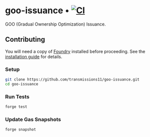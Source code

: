 # goo-issuance • [![CI](https://github.com/transmissions11/goo-issuance/actions/workflows/tests.yml/badge.svg)](https://github.com/transmissions11/goo-issuance/actions/workflows/tests.yml)

GOO (Gradual Ownership Optimization) Issuance.

## Contributing

You will need a copy of [Foundry](https://github.com/foundry-rs/foundry) installed before proceeding. See the [installation guide](https://github.com/foundry-rs/foundry#installation) for details.

### Setup

```sh
git clone https://github.com/transmissions11/goo-issuance.git
cd goo-issuance
```

### Run Tests

```sh
forge test
```

### Update Gas Snapshots

```sh
forge snapshot
```
